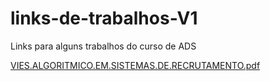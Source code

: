 # links-de-trabalhos-V1
Links para alguns trabalhos do curso de ADS

[VIES.ALGORITMICO.EM.SISTEMAS.DE.RECRUTAMENTO.pdf](https://github.com/user-attachments/files/22069392/VIES.ALGORITMICO.EM.SISTEMAS.DE.RECRUTAMENTO.pdf)
